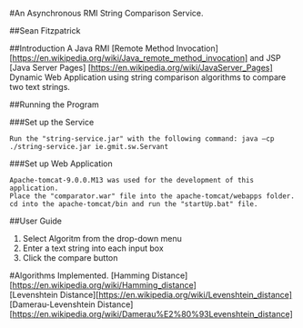 #An Asynchronous RMI String Comparison Service. 


##Sean Fitzpatrick

##Introduction
A Java RMI [Remote Method Invocation] [https://en.wikipedia.org/wiki/Java_remote_method_invocation] and JSP [Java Server Pages] [https://en.wikipedia.org/wiki/JavaServer_Pages] Dynamic Web Application using string comparison algorithms to compare two text strings.


##Running the Program

###Set up the Service
```
Run the "string-service.jar" with the following command: java –cp ./string-service.jar ie.gmit.sw.Servant          
```

###Set up Web Application
```
Apache-tomcat-9.0.0.M13 was used for the development of this application.     
Place the "comparator.war" file into the apache-tomcat/webapps folder.        
cd into the apache-tomcat/bin and run the "startUp.bat" file.         
```

##User Guide
1) Select Algoritm from the drop-down menu        
2) Enter a text string into each input box         
3) Click the compare button           



#Algorithms Implemented.
[Hamming Distance][https://en.wikipedia.org/wiki/Hamming_distance]        
[Levenshtein Distance][https://en.wikipedia.org/wiki/Levenshtein_distance]         
[Damerau-Levenshtein Distance][https://en.wikipedia.org/wiki/Damerau%E2%80%93Levenshtein_distance] 





